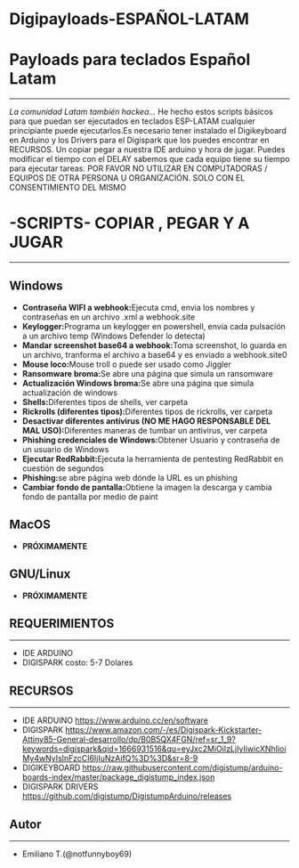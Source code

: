 # Digipayloads-ESPAÑOL-LATAM

<h1>Payloads para teclados Español Latam</h1>
<hr>
<p><em>La comunidad Latam también hackea...</em> He hecho estos scripts básicos para que puedan ser ejecutados en teclados ESP-LATAM
cualquier principiante puede ejecutarlos.Es necesario tener instalado el Digikeyboard en Arduino y los Drivers para el Digispark que los puedes encontrar en RECURSOS. Un copiar pegar a nuestra IDE arduino y hora de jugar. Puedes modificar el tiempo con el DELAY sabemos que cada equipo tiene su tiempo para ejecutar tareas. POR FAVOR NO UTILIZAR EN COMPUTADORAS / EQUIPOS DE OTRA PERSONA U ORGANIZACIÓN. SOLO CON EL CONSENTIMIENTO DEL MISMO</p>

<h1>-SCRIPTS- COPIAR , PEGAR Y A JUGAR</h1>
<hr>
<h2>Windows</h2>
<ul>
    <li><strong>Contraseña WIFI a webhook:</strong>Ejecuta cmd, envia los nombres y contraseñas en un archivo .xml a webhook.site</li>
    <li><strong>Keylogger:</strong>Programa un keylogger en powershell, envia cada pulsación a un archivo temp (Windows Defender lo detecta)</li>
    <li><strong>Mandar screenshot base64 a webhook:</strong>Toma screenshot, lo guarda en un archivo, tranforma el archivo a base64 y es enviado a webhook.site0</li>
    <li><strong>Mouse loco:</strong>Mouse troll o puede ser usado como Jiggler</li>
    <li><strong>Ransomware broma:</strong>Se abre una página que simula un ransomware</li>
    <li><strong>Actualización Windows broma:</strong>Se abre una página que simula actualización de windows</li>
    <li><strong>Shells:</strong>Diferentes tipos de shells, ver carpeta</li>
    <li><strong>Rickrolls (diferentes tipos):</strong>Diferentes tipos de rickrolls, ver carpeta</li>
    <li><strong>Desactivar diferentes antivirus (NO ME HAGO RESPONSABLE DEL MAL USO):</strong>Diferentes maneras de tumbar un antivirus, ver carpeta</li>
    <li><strong>Phishing credenciales de Windows:</strong>Obtener Usuario y contraseña de un usuario de Windows</li>
    <li><strong>Ejecutar RedRabbit:</strong>Ejecuta la herramienta de pentesting RedRabbit en cuestión de segundos</li>
    <li><strong>Phishing:</strong>se abre página web dónde la URL es un phishing</li>
    <li><strong>Cambiar fondo de pantalla:</strong>Obtiene la imagen la descarga y cambia fondo de pantalla por medio de paint</li>
</ul>

<h2>MacOS</h2>
<ul>
<li><strong>PRÓXIMAMENTE</strong></li>
</ul>

<h2>GNU/Linux</h2>
<ul>
<li><strong>PRÓXIMAMENTE</strong></li>
</ul>


## REQUERIMIENTOS
---
* IDE ARDUINO
* DIGISPARK costo: 5-7 Dolares 

## RECURSOS
---
* IDE ARDUINO https://www.arduino.cc/en/software
* DIGISPARK https://www.amazon.com/-/es/Digispark-Kickstarter-Attiny85-General-desarrollo/dp/B0B5QX4FGN/ref=sr_1_9?keywords=digispark&qid=1666931516&qu=eyJxc2MiOiIzLjIyIiwicXNhIjoiMy4wNyIsInFzcCI6IjIuNzAifQ%3D%3D&sr=8-9
* DIGIKEYBOARD https://raw.githubusercontent.com/digistump/arduino-boards-index/master/package_digistump_index.json
* DIGISPARK DRIVERS https://github.com/digistump/DigistumpArduino/releases


## Autor
---
* Emiliano T.(@notfunnyboy69)

